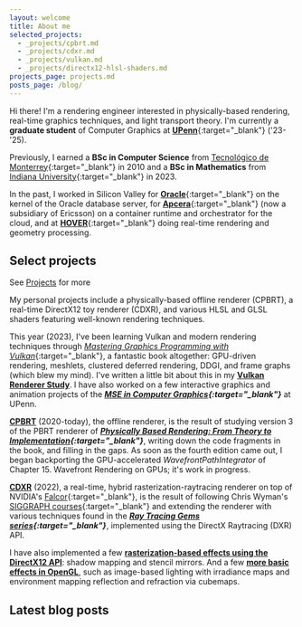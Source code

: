 ```yaml
---
layout: welcome
title: About me
selected_projects:
  - _projects/cpbrt.md
  - _projects/cdxr.md
  - _projects/vulkan.md
  - _projects/directx12-hlsl-shaders.md
projects_page: projects.md
posts_page: /blog/
---
```


Hi there! I'm a rendering engineer interested in physically-based rendering, real-time graphics techniques, and light transport theory. I'm currently a **graduate student** of Computer Graphics at [**UPenn**](https://www.upenn.edu/){:target="_blank"} ('23-'25). 

Previously, I earned a **BSc in Computer Science** from [Tecnológico de Monterrey](https://tec.mx/en){:target="_blank"} in 2010 and a **BSc in Mathematics** from [Indiana University](https://www.iu.edu/index.html){:target="_blank"} in 2023.

In the past, I worked in Silicon Valley for [**Oracle**](https://www.oracle.com/index.html){:target="_blank"} on the kernel of the Oracle database server, for [**Apcera**](https://en.wikipedia.org/wiki/Apcera){:target="_blank"} (now a subsidiary of Ericsson) on a container runtime and orchestrator for the cloud, and at [**HOVER**](https://hover.to){:target="_blank"} doing real-time rendering and geometry processing. 

## Select projects

<p class="read-more mt1">
  See <a class="heading flip-title" href="/projects/">Projects</a> for more
</p>

My personal projects include a physically-based offline renderer (CPBRT), a real-time DirectX12 toy renderer (CDXR), and various HLSL and GLSL shaders featuring well-known rendering techniques.

This year (2023), I've been learning Vulkan and modern rendering techniques through [*Mastering Graphics Programming with Vulkan*](https://www.packtpub.com/product/mastering-graphics-programming-with-vulkan/9781803244792){:target="_blank"}, a fantastic book altogether: GPU-driven rendering, meshlets, clustered deferred rendering, DDGI, and frame graphs (which blew my mind). I've written a little bit about this in my **[Vulkan Renderer Study](/_projects/vulkan.md)**. I have also worked on a few interactive graphics and animation projects of the ***[MSE in Computer Graphics](https://www.cis.upenn.edu/graduate/program-offerings/mse-in-computer-graphics-and-game-technology/){:target="_blank"}*** at UPenn.

**[CPBRT](/_projects/cpbrt.md)** (2020-today), the offline renderer, is the result of studying version 3 of the PBRT renderer of ***[Physically Based Rendering: From Theory to Implementation](https://www.pbrt.org/){:target="_blank"}***, writing down the code fragments in the book, and filling in the gaps. As soon as the fourth edition came out, I began backporting the GPU-accelerated *WavefrontPathIntegrator* of Chapter 15. Wavefront Rendering on GPUs; it's work in progress.

**[CDXR](/_projects/cdxr.md)** (2022), a real-time, hybrid rasterization-raytracing renderer on top of NVIDIA's [Falcor](https://github.com/NVIDIAGameWorks/Falcor){:target="_blank"}, is the result of following Chris Wyman's [SIGGRAPH courses](https://intro-to-dxr.cwyman.org/){:target="_blank"} and extending the renderer with various techniques found in the ***[Ray Tracing Gems series](https://www.realtimerendering.com/raytracinggems/){:target="_blank"}***, implemented using the DirectX Raytracing (DXR) API.

I have also implemented a few **[rasterization-based effects using the DirectX12 API](/_projects/directx12-hlsl-shaders.md)**: shadow mapping and stencil mirrors. And a few **[more basic effects in OpenGL](/_projects/opengl-glsl-shaders.md)**, such as image-based lighting with irradiance maps and environment mapping reflection and refraction via cubemaps.

<!--projects-->

## Latest blog posts

<!--posts_list-->